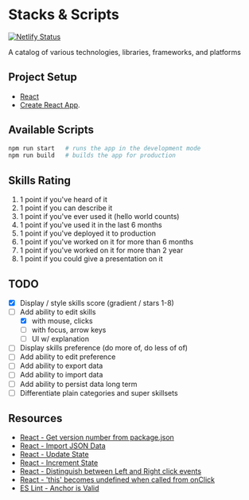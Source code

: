 # Stacks & Scripts

[![Netlify Status](https://api.netlify.com/api/v1/badges/17b9669a-94bc-4422-a191-c132d8009dc6/deploy-status)](https://app.netlify.com/sites/stacksandskills/deploys)

A catalog of various technologies, libraries, frameworks, and platforms

## Project Setup

* [React](https://reactjs.org/)
* [Create React App](https://github.com/facebook/create-react-app).

## Available Scripts

```bash
npm run start   # runs the app in the development mode
npm run build   # builds the app for production
```

## Skills Rating

1. 1 point if you've heard of it
2. 1 point if you can describe it
3. 1 point if you've ever used it (hello world counts)
4. 1 point if you've used it in the last 6 months
5. 1 point if you've deployed it to production
6. 1 point if you've worked on it for more than 6 months
7. 1 point if you've worked on it for more than 2 year
8. 1 point if you could give a presentation on it

## TODO

* [x] Display / style skills score (gradient / stars 1-8)
* [ ] Add ability to edit skills
  * [x] with mouse, clicks
  * [ ] with focus, arrow keys
  * [ ] UI w/ explanation
* [ ] Display skills preference (do more of, do less of of)
* [ ] Add ability to edit preference
* [ ] Add ability to export data
* [ ] Add ability to import data
* [ ] Add ability to persist data long term
* [ ] Differentiate plain categories and super skillsets

## Resources

* [React - Get version number from package.json](https://stackoverflow.com/a/50822003/1366033)
* [React - Import JSON Data](https://stackoverflow.com/a/45662052/1366033)
* [React - Update State](https://learn.co/lessons/react-updating-state)
* [React - Increment State](https://stackoverflow.com/a/39316556/1366033)
* [React - Distinguish between Left and Right click events](https://stackoverflow.com/q/31110184/1366033)
* [React - 'this' becomes undefined when called from onClick](https://github.com/facebook/react/issues/5040#issuecomment-362503705)
* [ES Lint - Anchor is Valid](https://github.com/evcohen/eslint-plugin-jsx-a11y/blob/master/docs/rules/anchor-is-valid.md)
